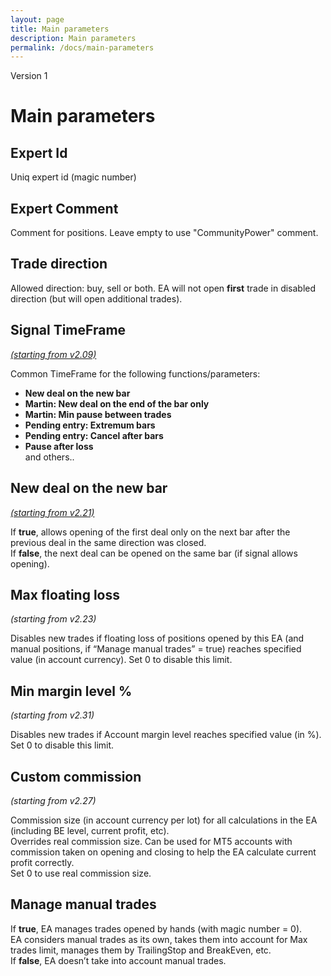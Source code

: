 ```yaml
---
layout: page
title: Main parameters
description: Main parameters
permalink: /docs/main-parameters
---
```


Version 1

# Main parameters

## Expert Id

Uniq expert id (magic number)


## Expert Comment

Comment for positions.
Leave empty to use "CommunityPower" comment.


## Trade direction

Allowed direction: buy, sell or both.
EA will not open **first** trade in disabled direction (but will open additional trades).


## Signal TimeFrame

[*(starting from v2.09)*](/docs/versions-history#20200512-209) <br/>

Common TimeFrame for the following functions/parameters: <br/>
* **New deal on the new bar**
* **Martin: New deal on the end of the bar only**
* **Martin: Min pause between trades**
* **Pending entry: Extremum bars**
* **Pending entry: Cancel after bars**
* **Pause after loss** <br/>
and others..


## New deal on the new bar

[*(starting from v2.21)*](/docs/versions-history#20201130-221)

If **true**, allows opening of the first deal only on the next bar after the previous deal in the same direction was closed.<br/>
If **false**, the next deal can be opened on the same bar (if signal allows opening).


## Max floating loss

*(starting from v2.23)*

Disables new trades if floating loss of positions opened by this EA (and manual positions, if “Manage manual trades” = true) reaches specified value (in account currency). Set 0 to disable this limit.


## Min margin level %

*(starting from v2.31)*

Disables new trades if Account margin level reaches specified value (in %). Set 0 to disable this limit.


## Custom commission

*(starting from v2.27)*

Commission size (in account currency per lot) for all calculations in the EA (including BE level, current profit, etc). <br/>
Overrides real commission size. Can be used for MT5 accounts with commission taken on opening and closing to help the EA calculate current profit correctly. <br/>
Set 0 to use real commission size.

## Manage manual trades

If **true**, EA manages trades opened by hands (with magic number = 0).<br/>
EA considers manual trades as its own, takes them into account for Max trades limit, manages them by TrailingStop and BreakEven, etc.<br/>
If **false**, EA doesn’t take into account manual trades.
